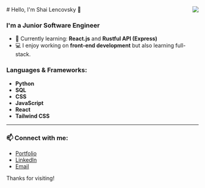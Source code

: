 <img align="right" src="https://visitor-badge.laobi.icu/badge?page_id=S-Lencovsky.S-Lencovsky" />
# Hello, I'm Shai Lencovsky 👋

### I'm a Junior Software Engineer

- 🌱 Currently learning: **React.js** and **Rustful API (Express)**
- 💻 I enjoy working on **front-end development** but also learning full-stack.
  
### Languages & Frameworks:
- **Python**
- **SQL**
- **CSS**
- **JavaScript**
- **React**
- **Tailwind CSS**

---

### 📫 Connect with me:

- [Portfolio](https://projects-blush-tau.vercel.app/)
- [LinkedIn](https://www.linkedin.com/in/shai-lencovsky)
- [Email](mailto:Shaishi1@hotmail.com)

Thanks for visiting!

